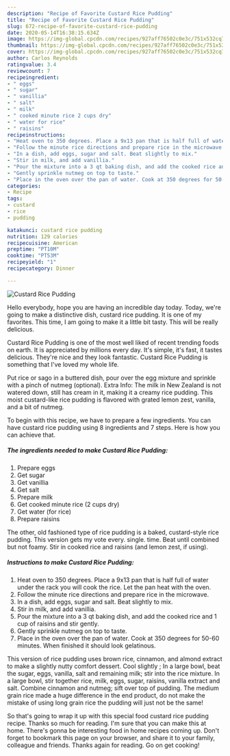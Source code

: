 ```yaml
---
description: "Recipe of Favorite Custard Rice Pudding"
title: "Recipe of Favorite Custard Rice Pudding"
slug: 672-recipe-of-favorite-custard-rice-pudding
date: 2020-05-14T16:38:15.634Z
image: https://img-global.cpcdn.com/recipes/927aff76502c0e3c/751x532cq70/custard-rice-pudding-recipe-main-photo.jpg
thumbnail: https://img-global.cpcdn.com/recipes/927aff76502c0e3c/751x532cq70/custard-rice-pudding-recipe-main-photo.jpg
cover: https://img-global.cpcdn.com/recipes/927aff76502c0e3c/751x532cq70/custard-rice-pudding-recipe-main-photo.jpg
author: Carlos Reynolds
ratingvalue: 3.4
reviewcount: 7
recipeingredient:
- " eggs"
- " sugar"
- " vanillia"
- " salt"
- " milk"
- " cooked minute rice 2 cups dry"
- " water for rice"
- " raisins"
recipeinstructions:
- "Heat oven to 350 degrees. Place a 9x13 pan that is half full of water under the rack you will cook the rice. Let the pan heat with the oven."
- "Follow the minute rice directions and prepare rice in the microwave."
- "In a dish, add eggs, sugar and salt. Beat slightly to mix."
- "Stir in milk, and add vanillia."
- "Pour the mixture into a 3 qt baking dish, and add the cooked rice and 1 cup of raisins and stir gently."
- "Gently sprinkle nutmeg on top to taste."
- "Place in the oven over the pan of water. Cook at 350 degrees for 50-60 minutes. When finished it should look gelatinous."
categories:
- Recipe
tags:
- custard
- rice
- pudding

katakunci: custard rice pudding 
nutrition: 129 calories
recipecuisine: American
preptime: "PT10M"
cooktime: "PT53M"
recipeyield: "1"
recipecategory: Dinner

---
```



![Custard Rice Pudding](https://img-global.cpcdn.com/recipes/927aff76502c0e3c/751x532cq70/custard-rice-pudding-recipe-main-photo.jpg)

Hello everybody, hope you are having an incredible day today. Today, we're going to make a distinctive dish, custard rice pudding. It is one of my favorites. This time, I am going to make it a little bit tasty. This will be really delicious.

Custard Rice Pudding is one of the most well liked of recent trending foods on earth. It is appreciated by millions every day. It's simple, it's fast, it tastes delicious. They're nice and they look fantastic. Custard Rice Pudding is something that I've loved my whole life.

Put rice or sago in a buttered dish, pour over the egg mixture and sprinkle with a pinch of nutmeg (optional). Extra Info: The milk in New Zealand is not watered down, still has cream in it, making it a creamy rice pudding. This moist custard-like rice pudding is flavored with grated lemon zest, vanilla, and a bit of nutmeg.


To begin with this recipe, we have to prepare a few ingredients. You can have custard rice pudding using 8 ingredients and 7 steps. Here is how you can achieve that.

<!--inarticleads1-->

##### The ingredients needed to make Custard Rice Pudding:

1. Prepare  eggs
1. Get  sugar
1. Get  vanillia
1. Get  salt
1. Prepare  milk
1. Get  cooked minute rice (2 cups dry)
1. Get  water (for rice)
1. Prepare  raisins


The other, old fashioned type of rice pudding is a baked, custard-style rice pudding. This version gets my vote every. single. time. Beat until combined but not foamy. Stir in cooked rice and raisins (and lemon zest, if using). 

<!--inarticleads2-->

##### Instructions to make Custard Rice Pudding:

1. Heat oven to 350 degrees. Place a 9x13 pan that is half full of water under the rack you will cook the rice. Let the pan heat with the oven.
1. Follow the minute rice directions and prepare rice in the microwave.
1. In a dish, add eggs, sugar and salt. Beat slightly to mix.
1. Stir in milk, and add vanillia.
1. Pour the mixture into a 3 qt baking dish, and add the cooked rice and 1 cup of raisins and stir gently.
1. Gently sprinkle nutmeg on top to taste.
1. Place in the oven over the pan of water. Cook at 350 degrees for 50-60 minutes. When finished it should look gelatinous.


This version of rice pudding uses brown rice, cinnamon, and almond extract to make a slightly nutty comfort dessert. Cool slightly ; In a large bowl, beat the sugar, eggs, vanilla, salt and remaining milk; stir into the rice mixture. In a large bowl, stir together rice, milk, eggs, sugar, raisins, vanilla extract and salt. Combine cinnamon and nutmeg; sift over top of pudding. The medium grain rice made a huge difference in the end product, do not make the mistake of using long grain rice the pudding will just not be the same! 

So that's going to wrap it up with this special food custard rice pudding recipe. Thanks so much for reading. I'm sure that you can make this at home. There's gonna be interesting food in home recipes coming up. Don't forget to bookmark this page on your browser, and share it to your family, colleague and friends. Thanks again for reading. Go on get cooking!
